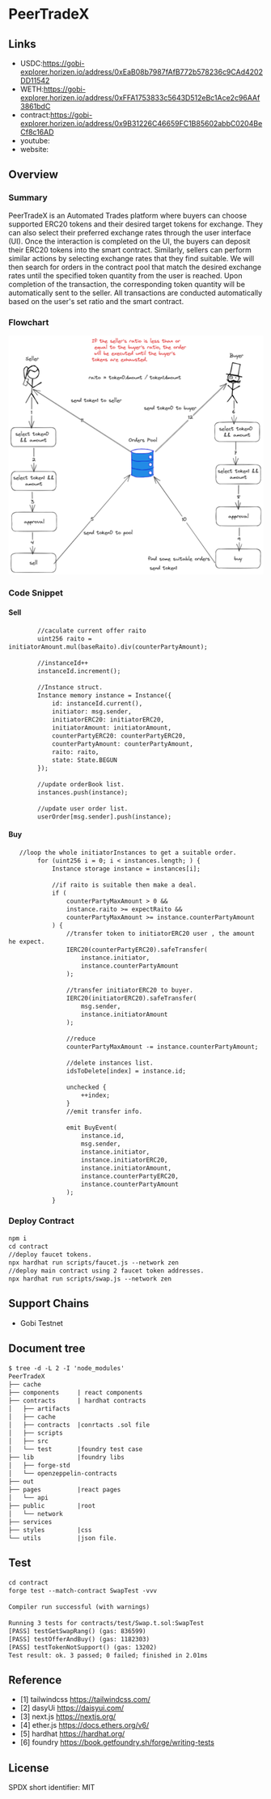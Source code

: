 # PeerTradeX

## Links

- USDC:<https://gobi-explorer.horizen.io/address/0xEaB08b7987fAfB772b578236c9CAd4202DD11542>
- WETH:<https://gobi-explorer.horizen.io/address/0xFFA1753833c5643D512eBc1Ace2c96AAf3861bdC>
- contract:<https://gobi-explorer.horizen.io/address/0x9B31226C46659FC1B85602abbC0204BeCf8c16AD>
- youtube:
- website:

## Overview

### Summary

PeerTradeX is an Automated Trades platform where buyers can choose supported ERC20 tokens and their desired target tokens for exchange. They can also select their preferred exchange rates through the user interface (UI). Once the interaction is completed on the UI, the buyers can deposit their ERC20 tokens into the smart contract. Similarly, sellers can perform similar actions by selecting exchange rates that they find suitable. We will then search for orders in the contract pool that match the desired exchange rates until the specified token quantity from the user is reached. Upon completion of the transaction, the corresponding token quantity will be automatically sent to the seller. All transactions are conducted automatically based on the user's set ratio and the smart contract.

### Flowchart

![alt ""](./public/flowchart.png)

### Code Snippet

#### Sell

```solidity
        //caculate current offer raito
        uint256 raito = initiatorAmount.mul(baseRaito).div(counterPartyAmount);

        //instanceId++
        instanceId.increment();

        //Instance struct.
        Instance memory instance = Instance({
            id: instanceId.current(),
            initiator: msg.sender,
            initiatorERC20: initiatorERC20,
            initiatorAmount: initiatorAmount,
            counterPartyERC20: counterPartyERC20,
            counterPartyAmount: counterPartyAmount,
            raito: raito,
            state: State.BEGUN
        });

        //update orderBook list.
        instances.push(instance);

        //update user order list.
        userOrder[msg.sender].push(instance);
```

#### Buy

```solidity
   //loop the whole initiatorInstances to get a suitable order.
        for (uint256 i = 0; i < instances.length; ) {
            Instance storage instance = instances[i];

            //if raito is suitable then make a deal.
            if (
                counterPartyMaxAmount > 0 &&
                instance.raito >= expectRaito &&
                counterPartyMaxAmount >= instance.counterPartyAmount
            ) {
                //transfer token to initiatorERC20 user , the amount he expect.
                IERC20(counterPartyERC20).safeTransfer(
                    instance.initiator,
                    instance.counterPartyAmount
                );

                //transfer initiatorERC20 to buyer.
                IERC20(initiatorERC20).safeTransfer(
                    msg.sender,
                    instance.initiatorAmount
                );

                //reduce
                counterPartyMaxAmount -= instance.counterPartyAmount;

                //delete instances list.
                idsToDelete[index] = instance.id;

                unchecked {
                    ++index;
                }
                //emit transfer info.

                emit BuyEvent(
                    instance.id,
                    msg.sender,
                    instance.initiator,
                    instance.initiatorERC20,
                    instance.initiatorAmount,
                    instance.counterPartyERC20,
                    instance.counterPartyAmount
                );
            }
```

### Deploy Contract

```shell
npm i
cd contract
//deploy faucet tokens.
npx hardhat run scripts/faucet.js --network zen
//deploy main contract using 2 faucet token addresses.
npx hardhat run scripts/swap.js --network zen
```

## Support Chains

- Gobi Testnet

## Document tree

```shell
$ tree -d -L 2 -I 'node_modules'
PeerTradeX
├── cache
├── components     | react components
├── contracts      | hardhat contracts
│   ├── artifacts
│   ├── cache
│   ├── contracts  |conrtacts .sol file
│   ├── scripts
│   ├── src
│   └── test       |foundry test case
├── lib            |foundry libs
│   ├── forge-std
│   └── openzeppelin-contracts
├── out
├── pages          |react pages
│   └── api
├── public         |root
│   └── network
├── services
├── styles         |css
└── utils          |json file.
```

## Test

```shell
cd contract
forge test --match-contract SwapTest -vvv

Compiler run successful (with warnings)

Running 3 tests for contracts/test/Swap.t.sol:SwapTest
[PASS] testGetSwapRang() (gas: 836599)
[PASS] testOfferAndBuy() (gas: 1182303)
[PASS] testTokenNotSupport() (gas: 13202)
Test result: ok. 3 passed; 0 failed; finished in 2.01ms
```

## Reference

- [1] tailwindcss https://tailwindcss.com/
- [2] dasyUi https://daisyui.com/
- [3] next.js https://nextjs.org/
- [4] ether.js https://docs.ethers.org/v6/
- [5] hardhat https://hardhat.org/
- [6] foundry https://book.getfoundry.sh/forge/writing-tests

## License

SPDX short identifier: MIT
